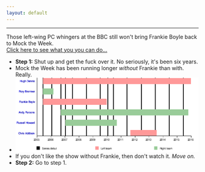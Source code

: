 ```yaml
---
layout: default
---
```

<hr>
Those left-wing PC whingers at the BBC still won't bring Frankie Boyle back to Mock the Week.

<div id="clickButton"><a href="#">Click here to see what you you can do...</a></div>
<div id="steps">
  <ul>
    <li><b>Step 1:</b> Shut up and get the fuck over it. No seriously, it's been six years.</li>
    <li>Mock the Week has been running longer <i>without</i> Frankie than with. Really.</li>
    <li><img src="/resources/timeline.png" alt="Timeline of panelists on Mock the Week"></li>
    <li>If you don't like the show without Frankie, then don't watch it. <i>Move on.</i></li>
    <li><b>Step 2:</b> Go to step 1.</li>
  </ul>
</div>
